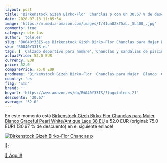 ```yaml
---
layout: post
title: 'Birkenstock Gizeh Birko-Flor  Chanclas p con un 30.67 % de descuento'
date: 2020-07-13 11:05:54
image: 'https://m.media-amazon.com/images/I/41un8ZxT5aL._SL400_.jpg'
comments: true
category: ofertas
author: 'tole.es'
slug: 'B0040Y33IS-es Birkenstock Gizeh Birko-Flor Chanclas para Mujer Blanco...'
sku: 'B0040Y33IS-es'
tags: [ 'Calzado deportivo para hombre','Chanclas y sandalias de piscina para hombre','Sandalias de vestir para hombre','Zapatillas y calzado deportivo para hombre','Zapatos','Zapatos para hombre','Zapatos y complementos','chanclas', ]
actualPrice: 52.0 EUR
currency: EUR
price: 52.0
comparePrice: 75.0 EUR
prodname: 'Birkenstock Gizeh Birko-Flor  Chanclas para Mujer  Blanco  Graceful Pearl White/Antique Lace   38 EU'
country: 'es'
flag: '🇪🇸'
brand: ''
buyurl: 'https://www.amazon.es/dp/B0040Y33IS/?tag=tolees-21'
descuento: '30.67'
average: '52.0'
---
```


En este momento está [Birkenstock Gizeh Birko-Flor  Chanclas para Mujer  Blanco  Graceful Pearl White/Antique Lace   38 EU](https://www.amazon.es/dp/B0040Y33IS/?tag=tolees-21) a 52.0 EUR (original: 75.0 EUR) (30.67 %  de descuento) en el siguiente enlace!

[![Birkenstock Gizeh Birko-Flor  Chanclas p](https://m.media-amazon.com/images/I/41un8ZxT5aL._SL400_.jpg)](https://www.amazon.es/dp/B0040Y33IS/?tag=tolees-21)

🔎:


[🛒 Aquí!!!](https://www.amazon.es/dp/B0040Y33IS/?tag=tolees-21)
